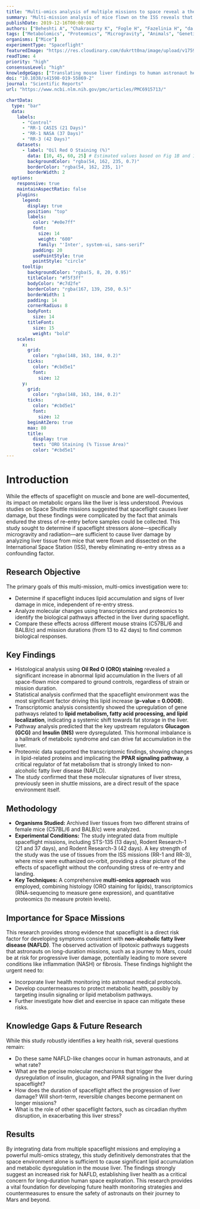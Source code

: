 ```yaml
---
title: "Multi-omics analysis of multiple missions to space reveal a theme of lipid dysregulation in mouse liver"
summary: "Multi-mission analysis of mice flown on the ISS reveals that spaceflight alone, independent of re-entry stress, causes significant lipid accumulation in the liver. This dysregulation, confirmed through transcriptomics and proteomics, points to early signs of non-alcoholic fatty liver disease (NAFLD), highlighting a potential health risk for astronauts on long-duration missions."
publishDate: 2019-12-16T00:00:00Z
authors: ["Beheshti A", "Chakravarty K", "Fogle H", "Fazelinia H", "da Silveira WA", "Boyko V", "Lai Polo SH", "Saravia-Butler AM", "Hardiman G", "Taylor D", "Galazka JM", "Costes SV"]
tags: ["Metabolomics", "Proteomics", "Microgravity", "Animals", "Genetics"]
organisms: ["Mice"]
experimentType: "Spaceflight"
featuredImage: "https://res.cloudinary.com/dukrtt0na/image/upload/v1759682047/qjy5b6vizotust5tou2k.jpg"
readTime: 4
priority: "high"
consensusLevel: "high"
knowledgeGaps: ["Translating mouse liver findings to human astronaut health", "Mechanisms driving progression to advanced liver disease (NASH) in space", "Role of genetic background and strain susceptibility in liver response", "Synergistic effects of microgravity and circadian rhythm disruption on liver health"]
doi: "10.1038/s41598-019-55869-2"
journal: "Scientific Reports"
url: "https://www.ncbi.nlm.nih.gov/pmc/articles/PMC6915713/"

chartData:
  type: "bar"
  data:
    labels:
      - "Control"
      - "RR-1 CASIS (21 Days)"
      - "RR-1 NASA (37 Days)"
      - "RR-3 (42 Days)"
    datasets:
      - label: "Oil Red O Staining (%)"
        data: [10, 45, 60, 25] # Estimated values based on Fig 1B and 1C
        backgroundColor: "rgba(54, 162, 235, 0.7)"
        borderColor: "rgba(54, 162, 235, 1)"
        borderWidth: 2
  options:
    responsive: true
    maintainAspectRatio: false
    plugins:
      legend:
        display: true
        position: "top"
        labels:
          color: "#e0e7ff"
          font:
            size: 14
            weight: "600"
            family: "'Inter', system-ui, sans-serif"
          padding: 20
          usePointStyle: true
          pointStyle: "circle"
      tooltip:
        backgroundColor: "rgba(5, 8, 20, 0.95)"
        titleColor: "#f5f3ff"
        bodyColor: "#c7d2fe"
        borderColor: "rgba(167, 139, 250, 0.5)"
        borderWidth: 1
        padding: 14
        cornerRadius: 8
        bodyFont:
          size: 14
        titleFont:
          size: 15
          weight: "bold"
    scales:
      x:
        grid:
          color: "rgba(148, 163, 184, 0.2)"
        ticks:
          color: "#cbd5e1"
          font:
            size: 12
      y:
        grid:
          color: "rgba(148, 163, 184, 0.2)"
        ticks:
          color: "#cbd5e1"
          font:
            size: 12
        beginAtZero: true
        max: 80
        title:
          display: true
          text: "ORO Staining (% Tissue Area)"
          color: "#cbd5e1"
---
```


# Introduction

While the effects of spaceflight on muscle and bone are well-documented, its impact on metabolic organs like the liver is less understood. Previous studies on Space Shuttle missions suggested that spaceflight causes liver damage, but these findings were complicated by the fact that animals endured the stress of re-entry before samples could be collected. This study sought to determine if spaceflight stressors alone—specifically microgravity and radiation—are sufficient to cause liver damage by analyzing liver tissue from mice that were flown and dissected on the International Space Station (ISS), thereby eliminating re-entry stress as a confounding factor.

## Research Objective

The primary goals of this multi-mission, multi-omics investigation were to:
*   Determine if spaceflight induces lipid accumulation and signs of liver damage in mice, independent of re-entry stress.
*   Analyze molecular changes using transcriptomics and proteomics to identify the biological pathways affected in the liver during spaceflight.
*   Compare these effects across different mouse strains (C57BL/6 and BALB/c) and mission durations (from 13 to 42 days) to find common biological responses.

## Key Findings

*   Histological analysis using **Oil Red O (ORO) staining** revealed a significant increase in abnormal lipid accumulation in the livers of all space-flown mice compared to ground controls, regardless of strain or mission duration.
*   Statistical analysis confirmed that the spaceflight environment was the most significant factor driving this lipid increase (**p-value = 0.0008**).
*   Transcriptomic analysis consistently showed the upregulation of gene pathways related to **lipid metabolism, fatty acid processing, and lipid localization**, indicating a systemic shift towards fat storage in the liver.
*   Pathway analysis predicted that the key upstream regulators **Glucagon (GCG)** and **Insulin (INS)** were dysregulated. This hormonal imbalance is a hallmark of metabolic syndrome and can drive fat accumulation in the liver.
*   Proteomic data supported the transcriptomic findings, showing changes in lipid-related proteins and implicating the **PPAR signaling pathway**, a critical regulator of fat metabolism that is strongly linked to non-alcoholic fatty liver disease (NAFLD).
*   The study confirmed that these molecular signatures of liver stress, previously seen in shuttle missions, are a direct result of the space environment itself.

## Methodology

*   **Organisms Studied:** Archived liver tissues from two different strains of female mice (C57BL/6 and BALB/c) were analyzed.
*   **Experimental Conditions:** The study integrated data from multiple spaceflight missions, including STS-135 (13 days), Rodent Research-1 (21 and 37 days), and Rodent Research-3 (42 days). A key strength of the study was the use of tissues from the ISS missions (RR-1 and RR-3), where mice were euthanized on-orbit, providing a clear picture of the effects of spaceflight without the confounding stress of re-entry and landing.
*   **Key Techniques:** A comprehensive **multi-omics approach** was employed, combining histology (ORO staining for lipids), transcriptomics (RNA-sequencing to measure gene expression), and quantitative proteomics (to measure protein levels).

## Importance for Space Missions

This research provides strong evidence that spaceflight is a direct risk factor for developing symptoms consistent with **non-alcoholic fatty liver disease (NAFLD)**. The observed activation of lipotoxic pathways suggests that astronauts on long-duration missions, such as a journey to Mars, could be at risk for progressive liver damage, potentially leading to more severe conditions like inflammation (NASH) or fibrosis. These findings highlight the urgent need to:
*   Incorporate liver health monitoring into astronaut medical protocols.
*   Develop countermeasures to protect metabolic health, possibly by targeting insulin signaling or lipid metabolism pathways.
*   Further investigate how diet and exercise in space can mitigate these risks.

## Knowledge Gaps & Future Research

While this study robustly identifies a key health risk, several questions remain:
*   Do these same NAFLD-like changes occur in human astronauts, and at what rate?
*   What are the precise molecular mechanisms that trigger the dysregulation of insulin, glucagon, and PPAR signaling in the liver during spaceflight?
*   How does the duration of spaceflight affect the progression of liver damage? Will short-term, reversible changes become permanent on longer missions?
*   What is the role of other spaceflight factors, such as circadian rhythm disruption, in exacerbating this liver stress?

## Results

By integrating data from multiple spaceflight missions and employing a powerful multi-omics strategy, this study definitively demonstrates that the space environment alone is sufficient to cause significant lipid accumulation and metabolic dysregulation in the mouse liver. The findings strongly suggest an increased risk for NAFLD, establishing liver health as a critical concern for long-duration human space exploration. This research provides a vital foundation for developing future health monitoring strategies and countermeasures to ensure the safety of astronauts on their journey to Mars and beyond.